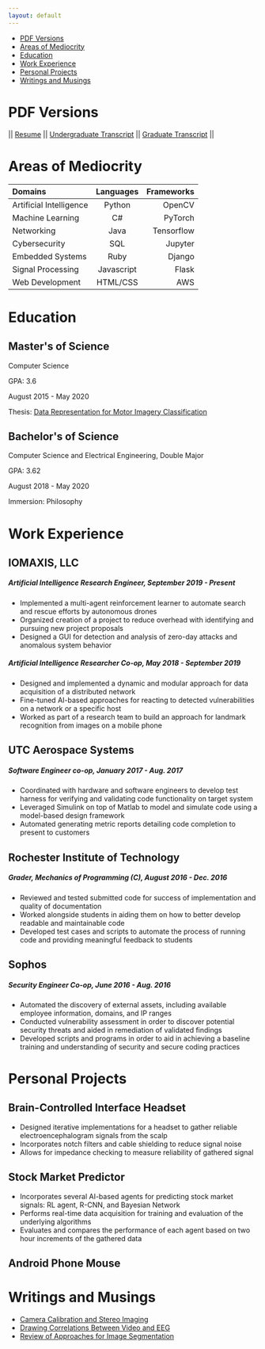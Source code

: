 ```yaml
---
layout: default
---
```


- [PDF Versions](#pdf-versions)
- [Areas of Mediocrity](#areas-of-mediocrity)
- [Education](#education)
- [Work Experience](#work-experience)
- [Personal Projects](#personal-projects)
- [Writings and Musings](#writings-and-musings)

# PDF Versions

|| [Resume](../docs/Festa_Andrew_resume.pdf) || [Undergraduate Transcript](../docs/ugrad_unofficial_transcript.pdf) || [Graduate Transcript](../docs/grad_unofficial_transcript.pdf) ||

# Areas of Mediocrity

| Domains | Languages | Frameworks |
|:--------|:---------:|-----------:|
| Artificial Intelligence | Python | OpenCV |
| Machine Learning | C# | PyTorch |
| Networking | Java | Tensorflow |
| Cybersecurity | SQL | Jupyter |
| Embedded Systems | Ruby | Django |
| Signal Processing | Javascript | Flask |
| Web Development | HTML/CSS | AWS |

# Education

## Master's of Science

Computer Science

GPA: 3.6

August 2015 - May 2020

Thesis: [Data Representation for Motor Imagery Classification](https://scholarworks.rit.edu/theses/10369/)

## Bachelor's of Science

Computer Science and Electrical Engineering, Double Major

GPA: 3.62

August 2018 - May 2020

Immersion: Philosophy

# Work Experience

## IOMAXIS, LLC

##### Artificial Intelligence Research Engineer, September 2019 - Present

- Implemented a multi-agent reinforcement learner to automate search and rescue efforts by autonomous drones
- Organized creation of a project to reduce overhead with identifying and pursuing new project proposals
- Designed a GUI for detection and analysis of zero-day attacks and anomalous system behavior

##### Artificial Intelligence Researcher Co-op, May 2018 - September 2019

- Designed and implemented a dynamic and modular approach for data acquisition of a distributed network
- Fine-tuned AI-based approaches for reacting to detected vulnerabilities on a network or a specific host
- Worked as part of a research team to build an approach for landmark recognition from images on a mobile phone

## UTC Aerospace Systems

##### Software Engineer co-op, January 2017 - Aug. 2017

- Coordinated with hardware and software engineers to develop test harness for verifying and validating code functionality on target system
- Leveraged Simulink on top of Matlab to model and simulate code using a model-based design framework
- Automated generating metric reports detailing code completion to present to customers

## Rochester Institute of Technology

##### Grader, Mechanics of Programming (C), August 2016 - Dec. 2016

- Reviewed and tested submitted code for success of implementation and quality of documentation
- Worked alongside students in aiding them on how to better develop readable and maintainable code
- Developed test cases and scripts to automate the process of running code and providing meaningful feedback to students

## Sophos

##### Security Engineer Co-op, June 2016 - Aug. 2016

- Automated the discovery of external assets, including available employee information, domains, and IP ranges
- Conducted vulnerability assessment in order to discover potential security threats and aided in remediation of validated findings
- Developed scripts and programs in order to aid in achieving a baseline training and understanding of security and secure coding practices

# Personal Projects

## Brain-Controlled Interface Headset

- Designed iterative implementations for a headset to gather reliable electroencephalogram signals from the scalp
- Incorporates notch filters and cable shielding to reduce signal noise
- Allows for impedance checking to measure reliability of gathered signal

## Stock Market Predictor

- Incorporates several AI-based agents for predicting stock market signals: RL agent, R-CNN, and Bayesian Network
- Performs real-time data acquisition for training and evaluation of the underlying algorithms
- Evaluates and compares the performance of each agent based on two hour increments of the gathered data

## Android Phone Mouse

# Writings and Musings

- [Camera Calibration and Stereo Imaging](https://github.com/Adrang/papers-and-publications/blob/master/Camera_Calibration_and_Stereo_Imaging.pdf)
- [Drawing Correlations Between Video and EEG](https://github.com/Adrang/papers-and-publications/blob/master/Drawing_Correlations_Between_Video_and_EEG.pdf)
- [Review of Approaches for Image Segmentation](https://github.com/Adrang/papers-and-publications/blob/master/Review_of_Approaches_for_Image_Segmentation.pdf)